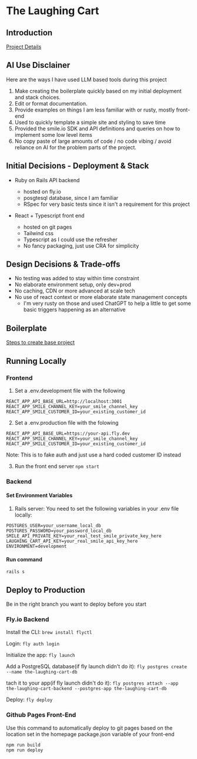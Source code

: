 # The Laughing Cart

## Introduction

[Project Details](PROJECT.md)


## AI Use Disclainer
Here are the ways I have used LLM based tools during this project
1. Make creating the boilerplate quickly based on my initial deployment and stack choices. 
2. Edit or format documentation. 
3. Provide examples on things I am less familiar with or rusty, mostly front-end
4. Used to quickly template a simple site and styling to save time
5. Provided the smile.io SDK and API definitions and queries on how to implement some low level items
6. No copy paste of large amounts of code / no code vibing / avoid reliance on AI for the problem parts of the project.


## Initial Decisions - Deployment & Stack
- Ruby on Rails API backend
  - hosted on fly.io
  - posgtesql database, since I am familiar
  - RSpec for very basic tests since it isn't a requirement for this project
    
- React + Typescript front end
  - hosted on git pages
  - Tailwind css
  - Typescript as I could use the refresher
  - No fancy packaging, just use CRA for simplicity
 

## Design Decisions & Trade-offs

- No testing was added to stay within time constraint
- No elaborate environment setup, only dev+prod
- No caching, CDN or more advanced at scale tech
- No use of react context or more elaborate state management concepts
  - I'm very rusty on those and used ChatGPT to help a little to get some basic triggers happening as an alternative


## Boilerplate

[Steps to create base project](BOILERPLACE.md)


## Running Locally
### Frontend
1. Set a .env.development file with the following
```
REACT_APP_API_BASE_URL=http://localhost:3001
REACT_APP_SMILE_CHANNEL_KEY=your_smile_channel_key
REACT_APP_SMILE_CUSTOMER_ID=your_existing_customer_id
```

2. Set a .env.production file with the folowing
```
REACT_APP_API_BASE_URL=https://your-api.fly.dev
REACT_APP_SMILE_CHANNEL_KEY=your_smile_channel_key
REACT_APP_SMILE_CUSTOMER_ID=your_existing_customer_id
```
Note: This is to fake auth and just use a hard coded customer ID instead

3. Run the front end server
`npm start`

### Backend
#### Set Environment Variables
1. Rails server: You need to set the following variables in your .env file locally: 
```
POSTGRES_USER=your_username_local_db
POSTGRES_PASSWORD=your_password_local_db
SMILE_API_PRIVATE_KEY=your_real_test_smile_private_key_here
LAUGHING_CART_API_KEY=your_real_smile_api_key_here
ENVIRONMENT=development
```
#### Run command
`rails s`


## Deploy to Production
Be in the right branch you want to deploy before you start

### Fly.io Backend
Install the CLI:
`brew install flyctl`

Login:
`fly auth login`

Initialize the app:
`fly launch`

Add a PostgreSQL database(if fly launch didn't do it):
`fly postgres create --name the-laughing-cart-db`

tach it to your app(if fly launch didn't do it):
`fly postgres attach --app the-laughing-cart-backend --postgres-app the-laughing-cart-db`

Deploy:
`fly deploy`


### Github Pages Front-End

Use this command to automatically deploy to git pages based on the location set in the homepage package.json variable of your front-end
```
npm run build
npm run deploy
```